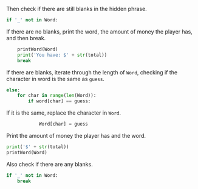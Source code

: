 <!--title={Check for Blank}-->

<!--concepts={If Statements, Print Statements}-->

<!--badges={Python:90, Software Engineering:10}-->

Then check if there are still blanks in the hidden phrase.

```python
if '_' not in Word:
```

If there are no blanks, print the word, the amount of money the player has, and then break.

```python
	printWord(Word)
	print('You have: $' + str(total))
	break
```

If there are blanks, iterate through the length of `Word`, checking if the character in word is the same as `guess`.

```python
else:
	for char in range(len(Word)):
		if word[char] == guess:
```

If it is the same, replace the character in `Word`.

```python
			Word[char] = guess
```

Print the amount of money the player has and the word.

```python
print('$' + str(total))
printWord(Word)
```

Also check if there are any blanks.

```python
if '_' not in Word:
	break
```

